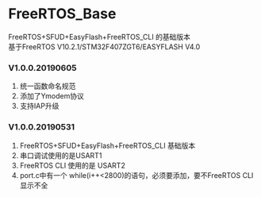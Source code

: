 # FreeRTOS_Base
FreeRTOS+SFUD+EasyFlash+FreeRTOS_CLI 的基础版本  
基于FreeRTOS V10.2.1/STM32F407ZGT6/EASYFLASH V4.0  

### V1.0.0.20190605
1. 统一函数命名规范
2. 添加了Ymodem协议
3. 支持IAP升级


### V1.0.0.20190531
1. FreeRTOS+SFUD+EasyFlash+FreeRTOS_CLI 基础版本
2. 串口调试使用的是USART1
3. FreeRTOS CLI 使用的是 USART2
4. port.c中有一个 while(i++<2800)的语句，必须要添加，要不FreeRTOS CLI显示不全
